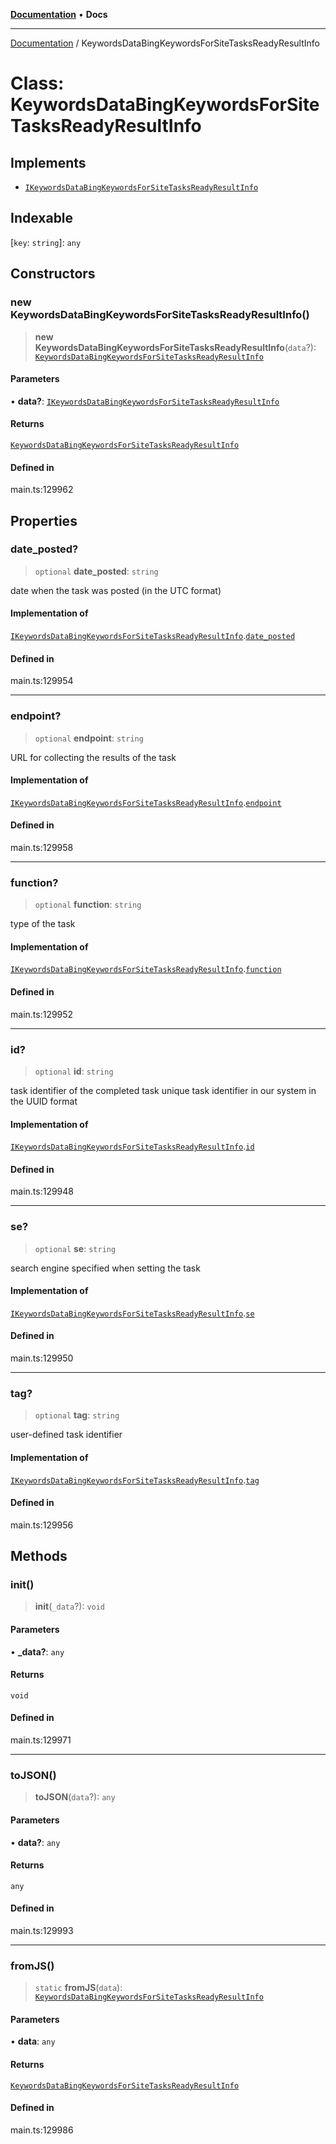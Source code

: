 [**Documentation**](../README.md) • **Docs**

***

[Documentation](../globals.md) / KeywordsDataBingKeywordsForSiteTasksReadyResultInfo

# Class: KeywordsDataBingKeywordsForSiteTasksReadyResultInfo

## Implements

- [`IKeywordsDataBingKeywordsForSiteTasksReadyResultInfo`](../interfaces/IKeywordsDataBingKeywordsForSiteTasksReadyResultInfo.md)

## Indexable

 \[`key`: `string`\]: `any`

## Constructors

### new KeywordsDataBingKeywordsForSiteTasksReadyResultInfo()

> **new KeywordsDataBingKeywordsForSiteTasksReadyResultInfo**(`data`?): [`KeywordsDataBingKeywordsForSiteTasksReadyResultInfo`](KeywordsDataBingKeywordsForSiteTasksReadyResultInfo.md)

#### Parameters

• **data?**: [`IKeywordsDataBingKeywordsForSiteTasksReadyResultInfo`](../interfaces/IKeywordsDataBingKeywordsForSiteTasksReadyResultInfo.md)

#### Returns

[`KeywordsDataBingKeywordsForSiteTasksReadyResultInfo`](KeywordsDataBingKeywordsForSiteTasksReadyResultInfo.md)

#### Defined in

main.ts:129962

## Properties

### date\_posted?

> `optional` **date\_posted**: `string`

date when the task was posted (in the UTC format)

#### Implementation of

[`IKeywordsDataBingKeywordsForSiteTasksReadyResultInfo`](../interfaces/IKeywordsDataBingKeywordsForSiteTasksReadyResultInfo.md).[`date_posted`](../interfaces/IKeywordsDataBingKeywordsForSiteTasksReadyResultInfo.md#date_posted)

#### Defined in

main.ts:129954

***

### endpoint?

> `optional` **endpoint**: `string`

URL for collecting the results of the task

#### Implementation of

[`IKeywordsDataBingKeywordsForSiteTasksReadyResultInfo`](../interfaces/IKeywordsDataBingKeywordsForSiteTasksReadyResultInfo.md).[`endpoint`](../interfaces/IKeywordsDataBingKeywordsForSiteTasksReadyResultInfo.md#endpoint)

#### Defined in

main.ts:129958

***

### function?

> `optional` **function**: `string`

type of the task

#### Implementation of

[`IKeywordsDataBingKeywordsForSiteTasksReadyResultInfo`](../interfaces/IKeywordsDataBingKeywordsForSiteTasksReadyResultInfo.md).[`function`](../interfaces/IKeywordsDataBingKeywordsForSiteTasksReadyResultInfo.md#function)

#### Defined in

main.ts:129952

***

### id?

> `optional` **id**: `string`

task identifier of the completed task
unique task identifier in our system in the UUID format

#### Implementation of

[`IKeywordsDataBingKeywordsForSiteTasksReadyResultInfo`](../interfaces/IKeywordsDataBingKeywordsForSiteTasksReadyResultInfo.md).[`id`](../interfaces/IKeywordsDataBingKeywordsForSiteTasksReadyResultInfo.md#id)

#### Defined in

main.ts:129948

***

### se?

> `optional` **se**: `string`

search engine specified when setting the task

#### Implementation of

[`IKeywordsDataBingKeywordsForSiteTasksReadyResultInfo`](../interfaces/IKeywordsDataBingKeywordsForSiteTasksReadyResultInfo.md).[`se`](../interfaces/IKeywordsDataBingKeywordsForSiteTasksReadyResultInfo.md#se)

#### Defined in

main.ts:129950

***

### tag?

> `optional` **tag**: `string`

user-defined task identifier

#### Implementation of

[`IKeywordsDataBingKeywordsForSiteTasksReadyResultInfo`](../interfaces/IKeywordsDataBingKeywordsForSiteTasksReadyResultInfo.md).[`tag`](../interfaces/IKeywordsDataBingKeywordsForSiteTasksReadyResultInfo.md#tag)

#### Defined in

main.ts:129956

## Methods

### init()

> **init**(`_data`?): `void`

#### Parameters

• **\_data?**: `any`

#### Returns

`void`

#### Defined in

main.ts:129971

***

### toJSON()

> **toJSON**(`data`?): `any`

#### Parameters

• **data?**: `any`

#### Returns

`any`

#### Defined in

main.ts:129993

***

### fromJS()

> `static` **fromJS**(`data`): [`KeywordsDataBingKeywordsForSiteTasksReadyResultInfo`](KeywordsDataBingKeywordsForSiteTasksReadyResultInfo.md)

#### Parameters

• **data**: `any`

#### Returns

[`KeywordsDataBingKeywordsForSiteTasksReadyResultInfo`](KeywordsDataBingKeywordsForSiteTasksReadyResultInfo.md)

#### Defined in

main.ts:129986
